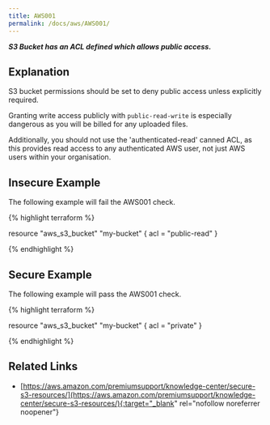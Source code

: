 ```yaml
---
title: AWS001
permalink: /docs/aws/AWS001/
---
```


***S3 Bucket has an ACL defined which allows public access.***

## Explanation


S3 bucket permissions should be set to deny public access unless explicitly required.

Granting write access publicly with `public-read-write` is especially dangerous as you will be billed for any uploaded files.

Additionally, you should not use the 'authenticated-read' canned ACL, as this provides read access to any authenticated AWS user, not just AWS users within your organisation.


## Insecure Example

The following example will fail the AWS001 check.

{% highlight terraform %}

resource "aws_s3_bucket" "my-bucket" {
	acl = "public-read"
}

{% endhighlight %}

## Secure Example

The following example will pass the AWS001 check.

{% highlight terraform %}

resource "aws_s3_bucket" "my-bucket" {
	acl = "private"
}

{% endhighlight %}

## Related Links


- [https://aws.amazon.com/premiumsupport/knowledge-center/secure-s3-resources/](https://aws.amazon.com/premiumsupport/knowledge-center/secure-s3-resources/){:target="_blank" rel="nofollow noreferrer noopener"}

